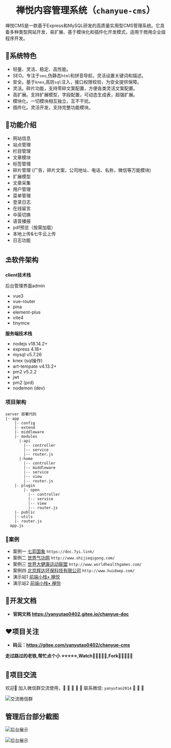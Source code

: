 # <center>禅悦内容管理系统（`chanyue-cms`）</center>

禅悦CMS是一款基于Express和MySQL研发的高质量实用型CMS管理系统。它具备多种类型网站开发，易扩展、基于模块化和插件化开发模式，适用于商用企业级程序开发。

## 🌈系统特色

* 轻量、灵活、稳定、高性能。
* SEO。专注于`seo`,伪静态`html`和拼音导航，灵活设置关键词和描述。
* 安全。基于`knex`,高防`sql`注入，接口权限校验，为安全提供保障。
* 灵活。碎片功能，支持零碎文案配置，方便各类灵活文案配置。
* 高扩展。支持扩展模型，字段配置，可动态生成表，超强扩展。
* 模块化。一切模块相互独立，互不干扰。
* 插件化。灵活开发，支持完整功能模块。

## 🚧功能介绍

* 网站信息
* 站点管理
* 栏目管理
* 文章模块
* 标签管理
* 碎片管理 (广告，碎片文案，公司地址、电话、名称，微信等万能模块)
* 扩展模型
* 文章采集
* 用户管理
* 菜单管理
* 登录日志
* 在线留言
* 中英切换
* 语音播报
* pdf预览（按需加载）
* 本地上传&七牛云上传
* 日志功能

## ⛱️软件架构

**client技术栈**

后台管理界面admin

* vue3
* vue-router
* pina
* element-plus
* vite4
* tinymce
  
**服务端技术栈**

* nodejs v18.14.2+
* express 4.18+
* mysql v5.7.26
* knex (sql操作)
* art-tempate v4.13.2+
* pm2   v5.2.2
* jwt  
* pm2 (prd)
* nodemon (dev)
  
### 项目架构

```
server 部署代码
|- app
    |- config
    |- extend 
    |- middleware 
    |- modules
      |-api 
        |-- controller
        |-- service
        |-- router.js
      |-home 
        |-- controller
        |-- middleware
        |-- service
        |-- view
        |-- router.js
    |- plugin 
        |- open
          |-- controller
          |-- service
          |-- view
          |-- router.js
    |- public
    |- utils
    |- router.js
  app.js
  ```

### 🍅️案例

* 案例一 [七弈国象](https://doc.7yi.link/) `https://doc.7yi.link/`
* 案例二 [世界气功网](http://www.shijieqigong.com/) `http://www.shijieqigong.com/`
* 案例三 [世界大健康运动联盟](http://www.worldhealthgames.com/) `http://www.worldhealthgames.com/`
* 案例四 [北京辉达环保科技有限公司](http://www.huidaep.com/) `http://www.huidaep.com/`
* 演示站1 [前端小栈• 禅悦](https://www.nuodefangchan.com/)
* 演示站2 [前端小栈• 禅悦](http://chanyue.zhanhongzhu.top/)

## 👵开发文档

* **官网文档 <https://yanyutao0402.gitee.io/chanyue-doc>**

## ❤️项目关注

* **码云：<https://gitee.com/yanyutao0402/chanyue-cms>**

 **走过路过的老铁,帮忙点个小 ⭐⭐⭐⭐⭐,Watch🤝🤝🤝🤝🤝,Fork🙏🙏🙏🙏🙏**

## 👴项目交流

 欢迎💝
 加入微信群交流使用，🧒 👧 👱  🧔 👴
 联系微信: `yanyutao2014` 🍇 🍋 🍌

![交流微信群](https://gitee.com/yanyutao0402/chanyue-cms/raw/master/server/app/public/template/default/img/wechat-group.jpg)

## 管理后台部分截图

![后台展示](https://gitee.com/yanyutao0402/chanyue-cms/raw/master/server/app/public/template/default/img/info.png)

![后台展示](https://gitee.com/yanyutao0402/chanyue-cms/raw/master/server/app/public/template/default/img/article.png)

